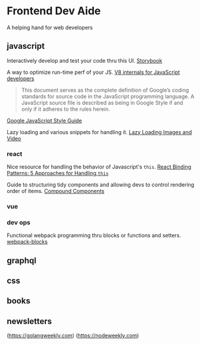 # Frontend Dev Aide
A helping hand for web developers

## javascript
Interactively develop and test your code thru this UI.
[Storybook](https://github.com/storybooks/storybook)

A way to optimize run-time perf of your JS.
[V8 internals for JavaScript developers](https://slidr.io/mathiasbynens/v8-internals-for-javascript-developers)

> This document serves as the complete definition of Google’s coding standards for source code in the JavaScript programming language. A JavaScript source file is described as being in Google Style if and only if it adheres to the rules herein.

[Google JavaScript Style Guide](https://google.github.io/styleguide/jsguide.html#naming-camel-case-defined)

Lazy loading and various snippets for handling it.
[Lazy Loading Images and Video](https://developers.google.com/web/fundamentals/performance/lazy-loading-guidance/images-and-video/)

### react
Nice resource for handling the behavior of Javascript's `this`.
[React Binding Patterns: 5 Approaches for Handling `this`](https://medium.freecodecamp.org/react-binding-patterns-5-approaches-for-handling-this-92c651b5af56)

Guide to structuring tidy components and allowing devs to control rendering order of items.
[Compound Components](http://blog.xebia.in/index.php/2017/12/04/a-new-way-of-writing-components-compound-components)

### vue

### dev ops
Functional webpack programming thru blocks or functions and setters.
[webpack-blocks](https://github.com/andywer/webpack-blocks)

## graphql

## css

## books

## newsletters
(https://golangweekly.com)
(https://nodeweekly.com)
